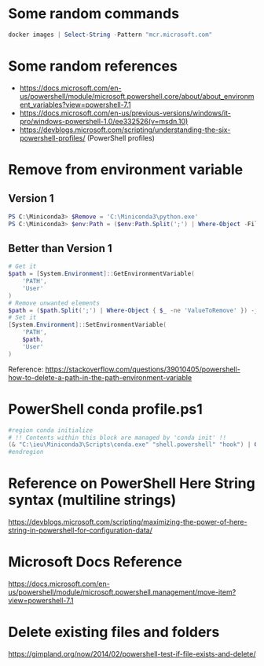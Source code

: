 # Some random commands
```powershell
docker images | Select-String -Pattern "mcr.microsoft.com"
```

# Some random references
- https://docs.microsoft.com/en-us/powershell/module/microsoft.powershell.core/about/about_environment_variables?view=powershell-7.1
- https://docs.microsoft.com/en-us/previous-versions/windows/it-pro/windows-powershell-1.0/ee332526(v=msdn.10)
- https://devblogs.microsoft.com/scripting/understanding-the-six-powershell-profiles/ (PowerShell profiles)

# Remove from environment variable
## Version 1
```powershell
PS C:\Miniconda3> $Remove = 'C:\Miniconda3\python.exe'
PS C:\Miniconda3> $env:Path = ($env:Path.Split(';') | Where-Object -FilterScript {$_ -ne $Remove}) -join ';'
```

## Better than Version 1
```powershell
# Get it
$path = [System.Environment]::GetEnvironmentVariable(
    'PATH',
    'User'
)
# Remove unwanted elements
$path = ($path.Split(';') | Where-Object { $_ -ne 'ValueToRemove' }) -join ';'
# Set it
[System.Environment]::SetEnvironmentVariable(
    'PATH',
    $path,
    'User'
)
```
Reference: https://stackoverflow.com/questions/39010405/powershell-how-to-delete-a-path-in-the-path-environment-variable


# PowerShell conda profile.ps1
```powershell
#region conda initialize
# !! Contents within this block are managed by 'conda init' !!
(& "C:\ieu\Miniconda3\Scripts\conda.exe" "shell.powershell" "hook") | Out-String | Invoke-Expression
#endregion
```

# Reference on PowerShell Here String syntax (multiline strings)
https://devblogs.microsoft.com/scripting/maximizing-the-power-of-here-string-in-powershell-for-configuration-data/

# Microsoft Docs Reference
https://docs.microsoft.com/en-us/powershell/module/microsoft.powershell.management/move-item?view=powershell-7.1

# Delete existing files and folders
https://gimpland.org/now/2014/02/powershell-test-if-file-exists-and-delete/
